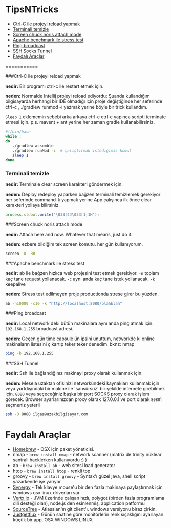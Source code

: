 TipsNTricks
===========

- [Ctrl-C ile projeyi reload yapmak](#ctrl-c-ile-projeyi-reload-yapmak)
- [Terminali temizle](#terminali-temizle)
- [Screen chuck noris attach mode](#screen-chuck-noris-attach-mode)
- [Apache benchmark ile stress test](#apache-benchmark-ile-stress-test)
- [Ping broadcast](#ping-broadcast)
- [SSH Socks Tunnel](#ssh-tunnel)
- [Faydalı Araçlar](#faydal%C4%B1-ara%C3%A7lar)

===========

###Ctrl-C ile projeyi reload yapmak

**nedir:** Bir programı ctrl-c ile restart etmek için.
   
**neden:** Normalde Intellij projeyi reload ediyordu; Şuanda kullandığım bilgisayarda herhangi bir IDE olmadığı için proje değiştiğinde her seferinde ctrl-c , ./gradlew runmod -i yazmak yerine böyle bir trick kullandım. 

`Sleep 1` eklememin sebebi arka arkaya ctrl-c ctrl-c yapınca scripti terminate etmesi için. p.s. mavent + ant yerine her zaman gradle kullanabilirsiniz.

```bash
#!/bin/bash
while :
do
   ./gradlew assemble
   ./gradlew runMod -i  # çalıştırmak istediğimiz komut
   sleep 1
done
```

### Terminali temizle
**nedir:** Terminale clear screen karakteri göndermek için.

**neden:** Deploy redeploy yaparken bağzen terminali temizlemek gerekiyor her seferinde command-k yapmak yerine App çalışınca ilk önce clear karakteri yollaya bilirsiniz.

```javascript
process.stdout.write("\033[2J\033[1;1H");
```


###Screen chuck noris attach mode

**nedir:** Attach here and now. Whatever that means, just do it.
   
**neden:** ezbere bildiğim tek screen komutu. her gün kullanıyorum.

```bash
screen -D -RR
```



###Apache benchmark ile stress test

**nedir:** ab ile bağzen hızlıca web projesini test etmek gerekiyor. 
`-n` toplam kaç tane request yollanacak.
`-c` aynı anda kaç tane istek yollanacak.
`-k` keepalive
   
**neden:** Stress test edilmeyen proje productionda strese girer bu yüzden.

```bash
ab -n10000 -c10 -k "http://localhost:8080/blahblah"
```


###Ping broadcast

**nedir:** Local network deki bütün makinalara aynı anda ping atmak için. `192.168.1.255` broadcast adresi.

**neden:** Geçen gün time capsule ün ipsini unuttum, networkde ki online makinaların listesini çıkartıp teker teker denedim. bknz: nmap

```bash
ping -b 192.168.1.255
```



###SSH Tunnel

**nedir:** Ssh ile bağlandığınız makinayi proxy olarak kullanmak için.

**neden:** Mesela uzaktan ofisinizi networkündeki kaynakları kullanmak için veya yurtdışındaki bir makine ile 'sansürsüz' bir şekilde internete girebilmek için. `8080` veya seçeceğiniz başka bir port SOCKS proxy olarak işlem görecek. Browser ayarlarınızdan proxy olarak 127.0.0.1 ve port olarak `8080`'i seçmeniz yeterli

```bash
ssh -D 8080 ilgaz@uzakbilgisayar.com
```

Faydalı Araçlar
===========

* [Homebrew] - OSX için paket yöneticisi. 
* nmap - `brew install nmap` - network scanner (matrix de trinity nüklear santrali hacklerken kullanıyordu :) )
* ab - `brew install ab` - web sitesi load generator
* htop - `brew install htop` - renkli top
* groovy - `brew install groovy` - Syntax'ı güzel java, shell script yazarkende işe yarıyor
* [Synergy] - Tek klavye mouse'u bir den fazla makinaya paylaştırmak için windows osx linux driverları var
* [Vertx.io] - JVM üzerinde çalışan hızlı, polygot (birden fazla programlama dili desteği olan), node.js den esinlenmiş, application patformu 
* [SourceTree] - Atlassian'ın git client'ı. windows versiyonu biraz çirkin.
* [Justgetflux] - Günün saatine göre monitörlerin renk sıçaklığını ayarlayan küçük bir app. OSX WINDOWS LINUX

[Homebrew]: http://brew.sh/
[Synergy]: http://synergy-foss.org/
[Vertx.io]: http://vertx.io/
[SourceTree]: http://www.sourcetreeapp.com/
[Justgetflux]: http://justgetflux.com/
